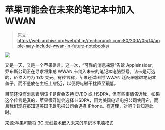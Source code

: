 # 苹果可能会在未来的笔记本中加入 WWAN

> 原文：<https://web.archive.org/web/http://techcrunch.com:80/2007/05/14/apple-may-include-wwan-in-future-notebooks/>

![](img/478c016fff59c56f7042c9b0c1d482ce.png)

又是一天，又是一个苹果谣言。这一次，“可靠的消息来源”告诉 AppleInsider，乔布斯公司正在寻求将集成 WWAN 卡纳入未来的笔记本电脑型号。该卡是可选的，价格大约为 180 美元。有传言称，苹果还试图将 WWAN 适配器塞进笔记本盖子，而不是放在主板上/附近，以便将电磁干扰降至最低。

目前还没有消息表明该卡是否会支持 EVDO 或 HSDPA，但有些事情告诉我，如果这个传言是真的，苹果很可能会选择 HSDPA，因为美国电话电报公司使用它，而且我们现在都知道美国电话电报公司会选择 iPhone。有道理，对吧？谁知道此时。

[来源:苹果可能将 3G 无线技术嵌入未来的笔记本电脑模式](https://web.archive.org/web/20160526212355/http://www.appleinsider.com/articles/07/05/14/source_apple_may_build_3g_wireless_into_future_notebook_model.html)